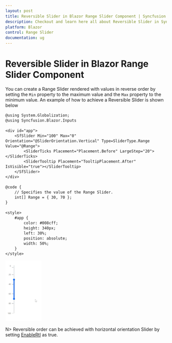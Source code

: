 ```yaml
---
layout: post
title: Reversible Slider in Blazor Range Slider Component | Syncfusion
description: Checkout and learn here all about Reversible Slider in Syncfusion Blazor Range Slider component and more.
platform: Blazor
control: Range Slider
documentation: ug
---
```


# Reversible Slider in Blazor Range Slider Component

You can create a Range Slider rendered with values in reverse order by setting the `Min` property to the maximum value and the `Max` property to the minimum value. An example of how to achieve a Reversible Slider is shown below

```cshtml
@using System.Globalization;
@using Syncfusion.Blazor.Inputs

<div id="app">
    <SfSlider Min="100" Max="0" Orientation="@SliderOrientation.Vertical" Type=SliderType.Range Value="@Range">
        <SliderTicks Placement="Placement.Before" LargeStep="20"></SliderTicks>
        <SliderTooltip Placement="TooltipPlacement.After" IsVisible="true"></SliderTooltip>
    </SfSlider>
</div>

@code {
    // Specifies the value of the Range Slider.
    int[] Range = { 30, 70 };
}

<style>
    #app {
        color: #008cff;
        height: 340px;
        left: 30%;
        position: absolute;
        width: 50%;
    }
</style>
```

![Blazor Reversible Slider](./../images/blazor-reversible-slider.gif)

N> Reversible order can be achieved with horizontal orientation Slider by setting [EnableRtl](https://help.syncfusion.com/cr/blazor/Syncfusion.Blazor.Inputs.SfSlider-1.html#Syncfusion_Blazor_Inputs_SfSlider_1_EnableRtl) as true.
